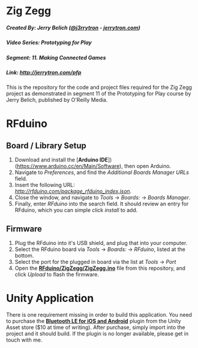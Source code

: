 # Zig Zegg
##### Created By: Jerry Belich ([@j3rrytron](https://twitter.com/j3rrytron) - [jerrytron.com](http://jerrytron.com))
##### Video Series: Prototyping for Play
##### Segment: 11. Making Connected Games
##### Link: http://jerrytron.com/pfp

This is the repository for the code and project files required for the Zig Zegg project as demonstrated in segment 11 of the Prototyping for Play course by Jerry Belich, published by O'Reilly Media.

# RFduino

## Board / Library Setup
1. Download and install the [**Arduino IDE**])(https://www.arduino.cc/en/Main/Software), then open Arduino.
2. Navigate to *Preferences*, and find the *Additional Boards Manager URLs* field.
3. Insert the following URL: *http://rfduino.com/package_rfduino_index.json*.
4. Close the window, and navigate to *Tools* -> *Boards:* -> *Boards Manager*.
5. Finally, enter *RFduino* into the search field. It should review an entry for RFduino, which you can simple click *install* to add. 

## Firmware
1. Plug the RFduino into it's USB shield, and plug that into your computer.
2. Select the RFduino board via *Tools* -> *Boards:* -> *RFduino*, listed at the bottom.
3. Select the port for the plugged in board via the list at *Tools* -> *Port*
4. Open the [**RFduino/ZigZegg/ZigZegg.ino**](https://github.com/jerrytron/pfp-zig-zegg/blob/master/RFduino/ZigZegg/ZigZegg.ino) file from this repository, and click *Upload* to flash the firmware.

# Unity Application
There is one requirement missing in order to build this application. You need to purchase the [**Bluetooth LE for iOS and Android**](https://www.assetstore.unity3d.com/en/#!/content/26661) plugin from the Unity Asset store ($10 at time of writing). After purchase, simply import into the project and it should build. If the plugin is no longer available, please get in touch with me.
